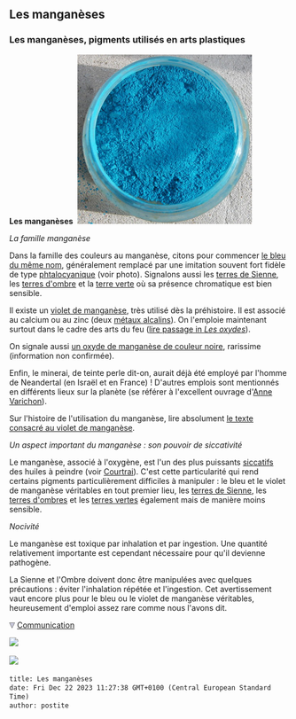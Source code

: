 ## Les manganèses
### Les manganèses, pigments utilisés en arts plastiques
 **Les manganèses**  ![](images/bleudemanganeseimitation.jpg)

_La famille manganèse_

Dans la famille des couleurs au manganèse, citons pour commencer [le bleu du même nom](bleuschauds.html#lebleudemanganese), généralement remplacé par une imitation souvent fort fidèle de type [phtalocyanique](phtalocyanines.html) (voir photo). Signalons aussi les [terres de Sienne](terresdesienne.html), les [terres d'ombre](terresdombre.html) et la [terre verte](vertscomplexes.html#laterreverte) où sa présence chromatique est bien sensible.

Il existe un [violet de manganèse](violetsetmauves.html#levioletmineral), très utilisé dès la préhistoire. Il est associé au calcium ou au zinc (deux [métaux alcalins](annexe1.html#metauxalcalinsnonalcalinoterreux)). On l'emploie maintenant surtout dans le cadre des arts du feu ([lire passage in _Les oxydes_](oxydes.html#manganese)).

On signale aussi [un oxyde de manganèse de couleur noire](noirs.html#lenoirdemanganese), rarissime (information non confirmée).

Enfin, le minerai, de teinte perle dit-on, aurait déjà été employé par l'homme de Neandertal (en Israël et en France) ! D'autres emplois sont mentionnés en différents lieux sur la planète (se référer à l'excellent ouvrage d'[Anne Varichon](livres.html#annevarichon)).

Sur l'histoire de l'utilisation du manganèse, lire absolument [le texte consacré au violet de manganèse](violetsetmauves.html#levioletmineral).

_Un aspect important du manganèse : son pouvoir de siccativité_

Le manganèse, associé à l'oxygène, est l'un des plus puissants [siccatifs](siccatifs.html) des huiles à peindre (voir [Courtrai](siccatifs.html#lescourtrai)). C'est cette particularité qui rend certains pigments particulièrement difficiles à manipuler : le bleu et le violet de manganèse véritables en tout premier lieu, les [terres de Sienne](terresdesienne.html), les [terres d'ombres](terresdombre.html) et les [terres vertes](vertscomplexes.html#laterreverte) également mais de manière moins sensible.

_Nocivité_

Le manganèse est toxique par inhalation et par ingestion. Une quantité relativement importante est cependant nécessaire pour qu'il devienne pathogène.

La Sienne et l'Ombre doivent donc être manipulées avec quelques précautions : éviter l'inhalation répétée et l'ingestion. Cet avertissement vaut encore plus pour le bleu ou le violet de manganèse véritables, heureusement d'emploi assez rare comme nous l'avons dit.



![](images/flechebas.gif) [Communication](http://www.artrealite.com/annonceurs.htm) 

[![](https://cbonvin.fr/sites/regie.artrealite.com/visuels/campagne1.png)](index-2.html#20131014)

![](https://cbonvin.fr/sites/regie.artrealite.com/visuels/campagne2.png)
```
title: Les manganèses
date: Fri Dec 22 2023 11:27:38 GMT+0100 (Central European Standard Time)
author: postite
```
